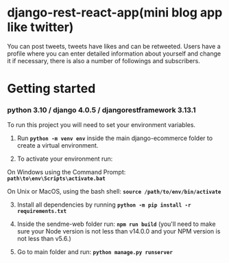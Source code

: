 # django-rest-react-app(mini blog app like twitter)
You can post tweets, tweets have likes and can be retweeted. Users have a profile where you can enter detailed information about yourself and change it if necessary, there is also a number of followings and subscribers.


# Getting started

### python 3.10 / django 4.0.5 / djangorestframework 3.13.1 

To run this project you will need to set your environment variables.

1. Run **`python -m venv env`** inside the main django-ecommerce folder to create a virtual environment.

2. To activate your environment run:

  On Windows using the Command Prompt: **`path\to\env\Scripts\activate.bat`**

  On Unix or MacOS, using the bash shell: **`source /path/to/env/bin/activate`**
 
3. Install all dependencies by running **`python -m pip install -r requirements.txt`**

4. Inside the sendme-web folder run: **`npm run build`** (you'll need to make sure your Node version is not less than v14.0.0 and your NPM version is not less than v5.6.)

5. Go to main folder and run: **`python manage.py runserver`**
